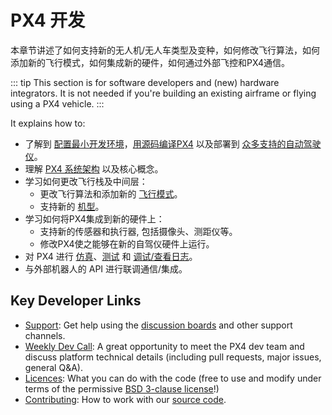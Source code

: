# PX4 开发

本章节讲述了如何支持新的无人机/无人车类型及变种，如何修改飞行算法，如何添加新的飞行模式，如何集成新的硬件，如何通过外部飞控和PX4通信。

::: tip
This section is for software developers and (new) hardware integrators. It is not needed if you're building an existing airframe or flying using a PX4 vehicle.
:::

It explains how to:

* 了解到 [配置最小开发环境](../dev_setup/config_initial.md)，[用源码编译PX4](../dev_setup/building_px4.md) 以及部署到 [众多支持的自动驾驶仪](../flight_controller/README.md)。
* 理解 [PX4 系统架构](../concept/architecture.md) 以及核心概念。
* 学习如何更改飞行栈及中间层：
  - 更改飞行算法和添加新的 [飞行模式](../concept/flight_modes.md)。
  - 支持新的 [机型](airframes/README.md)。
* 学习如何将PX4集成到新的硬件上：
  - 支持新的传感器和执行器, 包括摄像头、测距仪等。
  - 修改PX4使之能够在新的自驾仪硬件上运行。
* 对 PX4 进行 [仿真](simulation/README.md)、[测试](../test_and_ci/README.md) 和 [调试/查看日志](../debug/README.md)。
* 与外部机器人的 API 进行联调通信/集成。


## Key Developer Links

- [Support](contribute/support.md): Get help using the [discussion boards](http://discuss.px4.io/) and other support channels.
- [Weekly Dev Call](../contribute/dev_call.md): A great opportunity to meet the PX4 dev team and discuss platform technical details (including pull requests, major issues, general Q&A).
- [Licences](../contribute/licenses.md): What you can do with the code (free to use and modify under terms of the permissive [BSD 3-clause license](https://opensource.org/licenses/BSD-3-Clause)!)
- [Contributing](../contribute/README.md): How to work with our [source code](../contribute/code.md).
